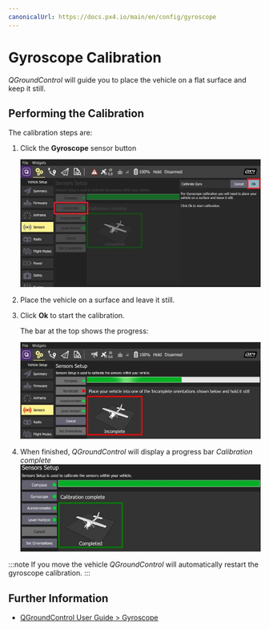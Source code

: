 ```yaml
---
canonicalUrl: https://docs.px4.io/main/en/config/gyroscope
---
```


# Gyroscope Calibration

*QGroundControl* will guide you to place the vehicle on a flat surface and keep it still.

## Performing the Calibration 

The calibration steps are:

1. Click the **Gyroscope** sensor button

   ![Select Gyroscope calibration PX4](../../assets/qgc/setup/sensor/gyroscope_calibrate_px4.jpg)
1. Place the vehicle on a surface and leave it still.
1. Click **Ok** to start the calibration.

   The bar at the top shows the progress:
   
   ![Gyro calibration in progress on PX4](../../assets/qgc/setup/sensor/gyroscope_calibrate_progress_px4.jpg)
1. When finished, *QGroundControl* will display a progress bar *Calibration complete* 
   ![Gyro calibration complete on PX4](../../assets/qgc/setup/sensor/gyroscope_calibrate_complete_px4.jpg)

:::note
If you move the vehicle *QGroundControl* will automatically restart the gyroscope calibration.
:::


## Further Information

* [QGroundControl User Guide > Gyroscope](https://docs.qgroundcontrol.com/master/en/qgc-user-guide/setup_view/sensors_px4.htmll#gyroscope)